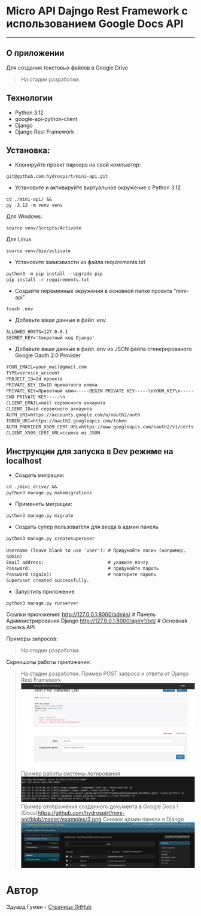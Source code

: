 # Micro API Dajngo Rest Framework с иcпользованием Google Docs API

---
## О приложении
Для создания текстовых файлов в Google Drive
> На стадии разработки.
## Технологии
- Python 3.12
- google-api-python-client
- Django
- Django Rest Framework

## Установка:
- Клонируйте проект парсера на свой компьютер:
```
git@github.com:hydrospirt/mini-api.git
```
- Установите и активируйте виртуальное окружение c Python 3.12
```
cd ./mini-api/ &&
py -3.12 -m venv venv
```
Для Windows:
```
source venv/Scripts/Activate
```
Для Linux
```
source venv/bin/activate
```
- Установите зависимости из файла requirements.txt
```
python3 -m pip install --upgrade pip
pip install -r requirements.txt
```
- Создайте переменные окружения в основной папке проекта "mini-api"
```
touch .env
```
- Добавьте ваши данные в файл .env
```
ALLOWED_HOSTS=127.0.0.1
SECRET_KEY='Секретный код Django'
```

- Добавьте ваши данные в файл .env из JSON файла сгенерированого Google Oauth 2.0 Provider
```
YOUR_EMAIL=your_mail@gmail.com
TYPE=service_account
PROJECT_ID=Id проекта
PRIVATE_KEY_ID=ID приватного ключа
PRIVATE_KEY=Приватный ключ-----BEGIN PRIVATE KEY-----\nYOUR_KEY\n-----END PRIVATE KEY-----\n
CLIENT_EMAIL=mail сервисного аккаунта
CLIENT_ID=id сервисного аккаунта
AUTH_URI=https://accounts.google.com/o/oauth2/auth
TOKEN_URI=https://oauth2.googleapis.com/token
AUTH_PROVIDER_X509_CERT_URL=https://www.googleapis.com/oauth2/v1/certs
CLIENT_X509_CERT_URL=ссылка из JSON
```
## Инструкции для запуска в Dev режиме на localhost
- Создать миграции:
```
cd ./mini_drive/ &&
python3 manage.py makemigrations
```
- Применить миграции:
```
python3 manage.py migrate
```
- Создать супер пользователя для входа в админ панель
```
python3 manage.py createsuperuser

Username (leave blank to use 'user'): # Придумайте логин (например, admin)
Email address:                        # укажите почту
Password:                             # придумайте пароль
Password (again):                     # повторите пароль
Superuser created successfully.
```
- Запустить приложение
```
python3 manage.py runserver
```
Ссылки приложения:
http://127.0.0.1:8000/admin/ # Панель Администрирования Django
http://127.0.0.1:8000/api/v1/txt/ # Основная ссылка API

Примеры запросов:
> На стадии разработки.

Скриншоты работы приложения:
> На стадии разработки.
Пример POST запроса и ответа от Django Rest Framework
![POST](https://github.com/hydrospirt/mini-api/blob/master/examples/1.png)
Пример работы системы логирования
![LOGGER](https://github.com/hydrospirt/mini-api/blob/master/examples/2.png)
Пример отображения созданного документа в Google Docs
![Docs]https://github.com/hydrospirt/mini-api/blob/master/examples/3.png
Снимок админ панели в Django
![ADMIN](https://github.com/hydrospirt/mini-api/blob/master/examples/4.png)
# Автор
Эдуард Гумен - [Cтраница GitHub](https://github.com/hydrospirt)
